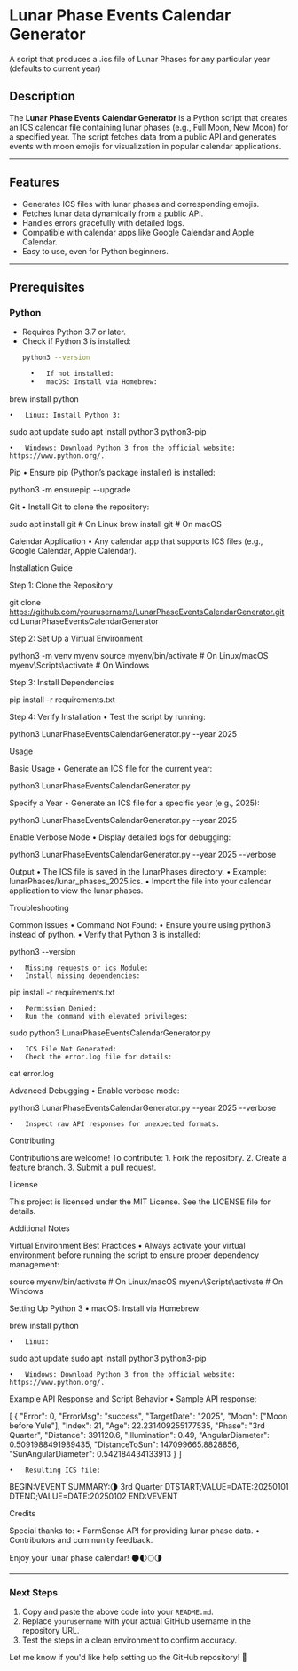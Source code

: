 # Lunar Phase Events Calendar Generator
A script that produces a .ics file of Lunar Phases for any particular year (defaults to current year)

## Description
The **Lunar Phase Events Calendar Generator** is a Python script that creates an ICS calendar file containing lunar phases (e.g., Full Moon, New Moon) for a specified year. The script fetches data from a public API and generates events with moon emojis for visualization in popular calendar applications.

---

## Features
- Generates ICS files with lunar phases and corresponding emojis.
- Fetches lunar data dynamically from a public API.
- Handles errors gracefully with detailed logs.
- Compatible with calendar apps like Google Calendar and Apple Calendar.
- Easy to use, even for Python beginners.

---

## Prerequisites

### Python
- Requires Python 3.7 or later.
- Check if Python 3 is installed:
  ```bash
  python3 --version

	•	If not installed:
	•	macOS: Install via Homebrew:

brew install python


	•	Linux: Install Python 3:

sudo apt update
sudo apt install python3 python3-pip


	•	Windows: Download Python 3 from the official website: https://www.python.org/.

Pip
	•	Ensure pip (Python’s package installer) is installed:

python3 -m ensurepip --upgrade



Git
	•	Install Git to clone the repository:

sudo apt install git  # On Linux
brew install git      # On macOS



Calendar Application
	•	Any calendar app that supports ICS files (e.g., Google Calendar, Apple Calendar).

Installation Guide

Step 1: Clone the Repository

git clone https://github.com/yourusername/LunarPhaseEventsCalendarGenerator.git
cd LunarPhaseEventsCalendarGenerator

Step 2: Set Up a Virtual Environment

python3 -m venv myenv
source myenv/bin/activate  # On Linux/macOS
myenv\Scripts\activate     # On Windows

Step 3: Install Dependencies

pip install -r requirements.txt

Step 4: Verify Installation
	•	Test the script by running:

python3 LunarPhaseEventsCalendarGenerator.py --year 2025

Usage

Basic Usage
	•	Generate an ICS file for the current year:

python3 LunarPhaseEventsCalendarGenerator.py



Specify a Year
	•	Generate an ICS file for a specific year (e.g., 2025):

python3 LunarPhaseEventsCalendarGenerator.py --year 2025



Enable Verbose Mode
	•	Display detailed logs for debugging:

python3 LunarPhaseEventsCalendarGenerator.py --year 2025 --verbose

Output
	•	The ICS file is saved in the lunarPhases directory.
	•	Example: lunarPhases/lunar_phases_2025.ics.
	•	Import the file into your calendar application to view the lunar phases.

Troubleshooting

Common Issues
	•	Command Not Found:
	•	Ensure you’re using python3 instead of python.
	•	Verify that Python 3 is installed:

python3 --version


	•	Missing requests or ics Module:
	•	Install missing dependencies:

pip install -r requirements.txt


	•	Permission Denied:
	•	Run the command with elevated privileges:

sudo python3 LunarPhaseEventsCalendarGenerator.py


	•	ICS File Not Generated:
	•	Check the error.log file for details:

cat error.log



Advanced Debugging
	•	Enable verbose mode:

python3 LunarPhaseEventsCalendarGenerator.py --year 2025 --verbose


	•	Inspect raw API responses for unexpected formats.

Contributing

Contributions are welcome! To contribute:
	1.	Fork the repository.
	2.	Create a feature branch.
	3.	Submit a pull request.

License

This project is licensed under the MIT License. See the LICENSE file for details.

Additional Notes

Virtual Environment Best Practices
	•	Always activate your virtual environment before running the script to ensure proper dependency management:

source myenv/bin/activate  # On Linux/macOS
myenv\Scripts\activate     # On Windows



Setting Up Python 3
	•	macOS: Install via Homebrew:

brew install python


	•	Linux:

sudo apt update
sudo apt install python3 python3-pip


	•	Windows: Download Python 3 from the official website: https://www.python.org/.

Example API Response and Script Behavior
	•	Sample API response:

[
  {
    "Error": 0,
    "ErrorMsg": "success",
    "TargetDate": "2025",
    "Moon": ["Moon before Yule"],
    "Index": 21,
    "Age": 22.231409255177535,
    "Phase": "3rd Quarter",
    "Distance": 391120.6,
    "Illumination": 0.49,
    "AngularDiameter": 0.5091988491989435,
    "DistanceToSun": 147099665.8828856,
    "SunAngularDiameter": 0.542184434133913
  }
]


	•	Resulting ICS file:

BEGIN:VEVENT
SUMMARY:🌗 3rd Quarter
DTSTART;VALUE=DATE:20250101
DTEND;VALUE=DATE:20250102
END:VEVENT

Credits

Special thanks to:
	•	FarmSense API for providing lunar phase data.
	•	Contributors and community feedback.

Enjoy your lunar phase calendar! 🌑🌓🌕🌗

---

### Next Steps
1. Copy and paste the above code into your `README.md`.
2. Replace `yourusername` with your actual GitHub username in the repository URL.
3. Test the steps in a clean environment to confirm accuracy.

Let me know if you'd like help setting up the GitHub repository! 🚀
